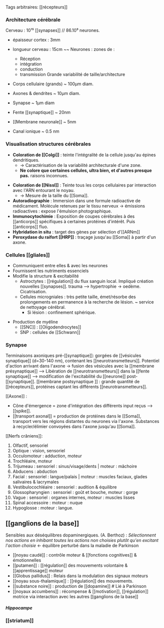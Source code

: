 Tags arbitraires: [[récepteurs]] 
### Architecture cérébrale
Cerveau : 10¹⁵ [[synapses]] // 86.10⁹ neurones.
- épaisseur cortex : 3mm
- longueur cerveau : 15cm ~~ 
Neurones : zones de :
	- Réception
	- intégration
	- conduction
	- transmission
Grande variabilité de taille/architecture

- Corps cellulaire (grands) ~ 100µm diam.
- Axones & dendrites ~ 10µm diam.
- Synapse ~ 1µm diam
- Fente [[synaptique]] ~ 20nm
- [[Membrane neuronale]] ~ 5nm
- Canal ionique ~ 0.5 nm

### Visualisation structures cérébrales
- **Coloration de [[Colgi]]** : teinte l'intégralité de la cellule jusqu'au épines dendritiques.
	- -> Caractérisation de la variabilité architecturale d'une zone.
	- **Ne colore que certaines cellules, ultra bien, et d'autres presque pas.** raisons inconnues.
* **Coloration de [[Nissl]]** : Teinte tous les corps cellulaires par interaction avec l'ARN entourant le noyau. 
	* -> Mesure de la taille du [[Soma]]. 
* **Autoradiographie** : Immersion dans une formule radioactive de médicament. Molécule retenues par le tissu nerveux -> émissions radioactives : expose l'émulsion photographique. 
* **Immunocytochimie** : Exposition de coupes cérébrales à des [[anticorps]] spécifiques à certaines protéines d'intérêt. Puis [[anticorps]] fluo.
* **Hybridation in situ** : target des gènes par sélection d'[[ARNm]] 
* **Peroxydase du raifort [[HRP]]** : traçage jusqu'au [[Soma]] à partir d'un axone.

### Cellules [[gliales]]
 - Communiquent entre elles & avec les neurones
 - Fournissent les nutriments essenciels
 - Modifie la structure & excitabilité
	 - Astroctytes : [[régulation]] du flux sanguin local. Impliqué création nouvelles [[synapses]].  trauma --> hypertrophie -> oedème. Cicatrisation. 
	 - Cellules microgniales : très petite taille, émet/résorbe des prolongements en permanence à la recherche de lésion. ~ service de nettoyage cérébral.
		 - Si lésion : confinement sphérique.
* Production de myéline
	* [[SNC]] : [[Oligodendrocytes]]
	* SNP : cellules de [[Schwann]] 

### Synapse

Terminaisons axoniques pré-[[synaptique]]: gorgées de [[vésicules synaptique]] (d=30-140 nm), contenant les [[neurotransmetteurs]]. 
Potentiel d'action arrivant dans l'axone -> fusion des vésicules avec la [[membrane présynaptique]] --> Libération de [[neurotransmetteurs]] dans la [[fente synaptique]] --> modification de l'excitabilité du [[neurone]] post-[[synaptique]]. 
[[membrane postsynaptique ]] : grande quantité de [[récepteurs]], protéines captant les différents [[neurotransmetteurs]].

[[Axone]] : 
- Cône d'émergence = zone d'intégration des différents input reçus --> [[spike]]. 
- [[transport axonal]] = production de protéines dans le [[Soma]], transport vers les régions distantes du neurones via l'axone. Substances à recycler/élimier convoyées dans l'axone jusqu'au [[Soma]]. 

[[Nerfs crâniens]]:
1. Olfactif, sensoriel
2. Optique : vision, sensoriel
3. Occulomoteur : adduction, moteur
4. Trochléaire, moteur
5. Trijumeau : sensoriel : sinus/visage/dents | moteur : mâchoire 
6. Abducens : abduction
7. Facial : sensoriel : langue/palais | moteur : muscles faciaux, glades salivaires & lacrymales
8. Vestibulocochléaire : sensoriel : audition & équilibre 
9. Glossopharyngien : sensoriel : goût et bouche, moteur : gorge
10. Vague : sensoriel : organes internes, moteur : muscles lisses 
11. Spinal accessoire : moteur : nuque
12. Hypoglosse : moteur : langue.

## [[ganglions de la base]]  
 Sensibles aux déséquilibres dopaminergiques.
 (A. Berthoz) : *Sélectionnent nos actions en inhibant toutes les actions non choisies plutôt qu'en excitant l'action choisie* <- équilibre perturbé dans la maladie de Parkinson
 
 - [[noyau caudé]] : contrôle moteur & [[fonctions cognitives]] & émotionnelles
 - [[putamen]] : [[régulation]] des mouvements volontaire & [[apprentissage]] moteur
 - [[Globus pallidus]] : Relais dans la modulation des signaux moteurs 
 - [[noyau sous-thalamique]] : [[régulation]] des mouvements. 
 - [[substance noire]] : production de [[dopamine]] # Lié à Parkinson
 - [[noyaux accumbens]] : récompense & [[motivation]], [[régulation]] motrice via interaction avec les autres [[ganglions de la base]] 


##### Hippocampe
### [[striatum]] 
